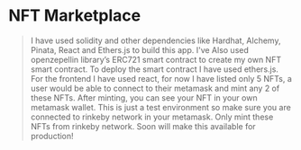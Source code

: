 # NFT Marketplace

> I have used solidity and other dependencies like Hardhat, Alchemy, Pinata, React and Ethers.js to build this app.
> I've Also used openzepellin library’s ERC721 smart contract to create my own NFT smart contract.
> To deploy the smart contract I have used ethers.js.
> For the frontend I have used react, for now I have listed only 5 NFTs, a user would be able to connect to their metamask and mint any 2 of these NFTs.
> After minting, you can see your NFT in your own metamask wallet.
> This is just a test environment so make sure you are connected to rinkeby network in your metamask. Only mint these NFTs from rinkeby network.
> Soon will make this available for production!
